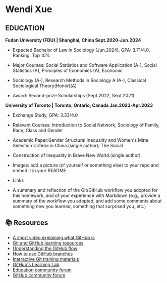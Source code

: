 # Wendi Xue




## EDUCATION

__Fudan University (FDU) | Shanghai, China Sept.2020-Jun.2024__

* Expected Bachelor of Law in Sociology (Jun.2024), GPA: 3.71/4.0, Ranking: Top 10%

* Major Courses: Social Statistics and Software Application (A-), Social Statistics (A), Principles of Economics (A), Economic

* Sociology (A-), Research Methods in Sociology A (A-), Classical Sociological Theory(Honor)(A)

* Award: Second-prize Scholarships (Sept.2022, Sept.2021)

__University of Toronto | Toronto, Ontario, Canada Jan.2023-Apr.2023__

* Exchange Study, GPA: 3.33/4.0

* Relevant Courses: Introduction to Social Network, Sociology of Family, Race, Class and Gender

* Academic Paper:Gender Structural Inequality and Women's Mate Selection Criteria in China.(single author); The Social

* Construction of Inequality in Brave New World.(single author)



* Images: add a picture (of yourself or something else) to your repo and embed it in your README
* Links
* A summary and reflection of the Git/GitHub workflow you adopted for this homework, and of your experience with Markdown (e.g., provide a summary of the workflow you adopted, and add some comments about something new you learned, something that surprised you, etc.)




## 📚  Resources 
* [A short video explaining what GitHub is](https://www.youtube.com/watch?v=w3jLJU7DT5E&feature=youtu.be) 
* [Git and GitHub learning resources](https://docs.github.com/en/github/getting-started-with-github/git-and-github-learning-resources) 
* [Understanding the GitHub flow](https://guides.github.com/introduction/flow/)
* [How to use GitHub branches](https://www.youtube.com/watch?v=H5GJfcp3p4Q&feature=youtu.be)
* [Interactive Git training materials](https://githubtraining.github.io/training-manual/#/01_getting_ready_for_class)
* [GitHub's Learning Lab](https://lab.github.com/)
* [Education community forum](https://education.github.community/)
* [GitHub community forum](https://github.community/)
